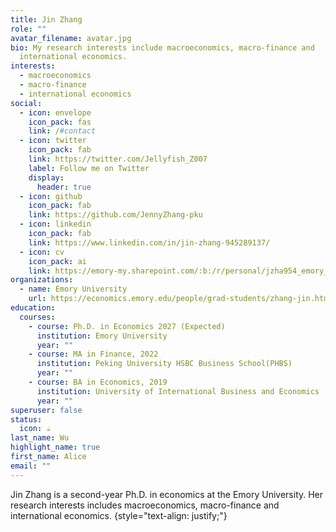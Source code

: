 ```yaml
---
title: Jin Zhang
role: ""
avatar_filename: avatar.jpg
bio: My research interests include macroeconomics, macro-finance and
  international economics.
interests:
  - macroeconomics
  - macro-finance
  - international economics
social:
  - icon: envelope
    icon_pack: fas
    link: /#contact
  - icon: twitter
    icon_pack: fab
    link: https://twitter.com/Jellyfish_Z007
    label: Follow me on Twitter
    display:
      header: true
  - icon: github
    icon_pack: fab
    link: https://github.com/JennyZhang-pku
  - icon: linkedin
    icon_pack: fab
    link: https://www.linkedin.com/in/jin-zhang-945289137/
  - icon: cv
    icon_pack: ai
    link: https://emory-my.sharepoint.com/:b:/r/personal/jzha954_emory_edu/Documents/2023Spring/%E5%BC%A0%E7%91%BE_CV_Emory.pdf?csf=1&web=1&e=rDKYf2
organizations:
  - name: Emory University
    url: https://economics.emory.edu/people/grad-students/zhang-jin.html
education:
  courses:
    - course: Ph.D. in Economics 2027 (Expected)
      institution: Emory University
      year: ""
    - course: MA in Finance, 2022
      institution: Peking University HSBC Business School(PHBS)
      year: ""
    - course: BA in Economics, 2019
      institution: University of International Business and Economics
      year: ""
superuser: false
status:
  icon: ☕️
last_name: Wu
highlight_name: true
first_name: Alice
email: ""
---
```

J﻿in Zhang is a second-year Ph.D. in economics at the Emory University. Her research interests includes macroeconomics, macro-finance and international economics.
{style="text-align: justify;"}
